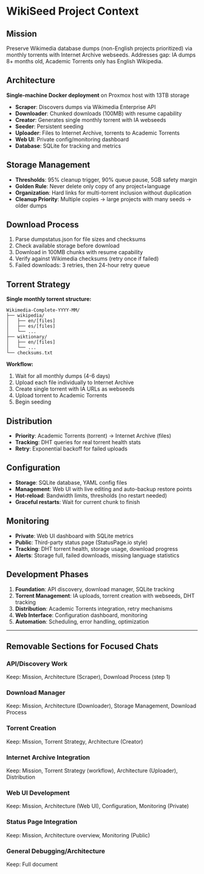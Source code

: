 # WikiSeed Project Context

## Mission
Preserve Wikimedia database dumps (non-English projects prioritized) via monthly torrents with Internet Archive webseeds. Addresses gap: IA dumps 8+ months old, Academic Torrents only has English Wikipedia.

## Architecture
**Single-machine Docker deployment** on Proxmox host with 13TB storage
- **Scraper**: Discovers dumps via Wikimedia Enterprise API
- **Downloader**: Chunked downloads (100MB) with resume capability  
- **Creator**: Generates single monthly torrent with IA webseeds
- **Seeder**: Persistent seeding
- **Uploader**: Files to Internet Archive, torrents to Academic Torrents
- **Web UI**: Private config/monitoring dashboard
- **Database**: SQLite for tracking and metrics

## Storage Management
- **Thresholds**: 95% cleanup trigger, 90% queue pause, 5GB safety margin
- **Golden Rule**: Never delete only copy of any project+language
- **Organization**: Hard links for multi-torrent inclusion without duplication
- **Cleanup Priority**: Multiple copies → large projects with many seeds → older dumps

## Download Process
1. Parse dumpstatus.json for file sizes and checksums
2. Check available storage before download
3. Download in 100MB chunks with resume capability
4. Verify against Wikimedia checksums (retry once if failed)
5. Failed downloads: 3 retries, then 24-hour retry queue

## Torrent Strategy
**Single monthly torrent structure:**
```
Wikimedia-Complete-YYYY-MM/
├── wikipedia/
│   ├── en/[files]
│   ├── es/[files]
│   └── ...
├── wiktionary/
│   ├── en/[files]
│   └── ...
└── checksums.txt
```

**Workflow:**
1. Wait for all monthly dumps (4-6 days)
2. Upload each file individually to Internet Archive
3. Create single torrent with IA URLs as webseeds
4. Upload torrent to Academic Torrents
5. Begin seeding

## Distribution
- **Priority**: Academic Torrents (torrent) → Internet Archive (files)
- **Tracking**: DHT queries for real torrent health stats
- **Retry**: Exponential backoff for failed uploads

## Configuration
- **Storage**: SQLite database, YAML config files
- **Management**: Web UI with live editing and auto-backup restore points
- **Hot-reload**: Bandwidth limits, thresholds (no restart needed)
- **Graceful restarts**: Wait for current chunk to finish

## Monitoring
- **Private**: Web UI dashboard with SQLite metrics
- **Public**: Third-party status page (StatusPage.io style)
- **Tracking**: DHT torrent health, storage usage, download progress
- **Alerts**: Storage full, failed downloads, missing language statistics

## Development Phases
1. **Foundation**: API discovery, download manager, SQLite tracking
2. **Torrent Management**: IA uploads, torrent creation with webseeds, DHT tracking
3. **Distribution**: Academic Torrents integration, retry mechanisms
4. **Web Interface**: Configuration dashboard, monitoring
5. **Automation**: Scheduling, error handling, optimization

---

## Removable Sections for Focused Chats

### API/Discovery Work
Keep: Mission, Architecture (Scraper), Download Process (step 1)

### Download Manager
Keep: Mission, Architecture (Downloader), Storage Management, Download Process

### Torrent Creation  
Keep: Mission, Torrent Strategy, Architecture (Creator)

### Internet Archive Integration
Keep: Mission, Torrent Strategy (workflow), Architecture (Uploader), Distribution

### Web UI Development
Keep: Mission, Architecture (Web UI), Configuration, Monitoring (Private)

### Status Page Integration
Keep: Mission, Architecture overview, Monitoring (Public)

### General Debugging/Architecture
Keep: Full document